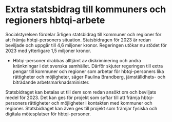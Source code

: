 # Extra statsbidrag till kommuners och regioners hbtqi-arbete

Socialstyrelsen fördelar årligen statsbidrag till kommuner och regioner för att främja hbtqi-personers situation. Statsbidragen för 2023 är redan beviljade och uppgår till 4,6 miljoner kronor. Regeringen utökar nu stödet för 2023 med ytterligare 1,5 miljoner kronor.

- Hbtqi-personer drabbas alltjämt av diskriminering och andra kränkningar i det svenska samhället. Därför skjuter regeringen till extra pengar till kommuner och regioner som arbetar för hbtqi-personers lika rättigheter och möjligheter, säger Paulina Brandberg, jämställdhets- och biträdande arbetsmarknadsminister.

Statsbidraget kan betalas ut till dem som redan ansökt om och beviljats medel för 2023. Det kan ges för projekt som syftar till att främja hbtqi-personers rättigheter och möjligheter i kontakten med kommuner och regioner. Statsbidraget kan även ges till projekt som främjar fysiska och digitala mötesplatser för hbtqi-personer.
